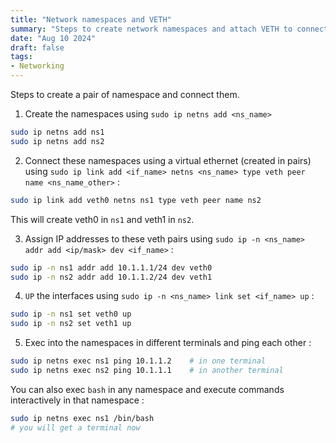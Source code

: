 ```yaml
---
title: "Network namespaces and VETH"
summary: "Steps to create network namespaces and attach VETH to connect them."
date: "Aug 10 2024"
draft: false
tags:
- Networking
---
```


Steps to create a pair of namespace and connect them.

1. Create the namespaces using `sudo ip netns add <ns_name>`

```bash
sudo ip netns add ns1
sudo ip netns add ns2
```

2. Connect these namespaces using a virtual ethernet (created in pairs) using `sudo ip link add <if_name> netns <ns_name> type veth peer name <ns_name_other>` :

```bash
sudo ip link add veth0 netns ns1 type veth peer name ns2
```

This will create veth0 in `ns1` and veth1 in `ns2`.

3. Assign IP addresses to these veth pairs using `sudo ip -n <ns_name> addr add <ip/mask> dev <if_name>` :

```bash
sudo ip -n ns1 addr add 10.1.1.1/24 dev veth0
sudo ip -n ns2 addr add 10.1.1.2/24 dev veth1
```

4. `UP` the interfaces using `sudo ip -n <ns_name> link set <if_name> up` :

```bash
sudo ip -n ns1 set veth0 up
sudo ip -n ns2 set veth1 up
```

5. Exec into the namespaces in different terminals and ping each other :

```bash
sudo ip netns exec ns1 ping 10.1.1.2    # in one terminal
sudo ip netns exec ns2 ping 10.1.1.1    # in another terminal
```

You can also exec `bash` in any namespace and execute commands interactively in that namespace : 

```bash
sudo ip netns exec ns1 /bin/bash
# you will get a terminal now
```